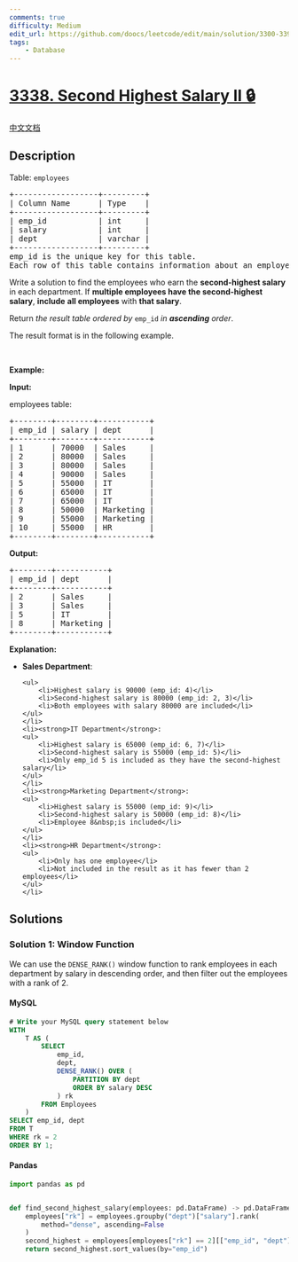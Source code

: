 ```yaml
---
comments: true
difficulty: Medium
edit_url: https://github.com/doocs/leetcode/edit/main/solution/3300-3399/3338.Second%20Highest%20Salary%20II/README_EN.md
tags:
    - Database
---
```


<!-- problem:start -->

# [3338. Second Highest Salary II 🔒](https://leetcode.com/problems/second-highest-salary-ii)

[中文文档](/solution/3300-3399/3338.Second%20Highest%20Salary%20II/README.md)

## Description

<!-- description:start -->

<p>Table: <code>employees</code></p>

<pre>
+------------------+---------+
| Column Name      | Type    |
+------------------+---------+
| emp_id           | int     |
| salary           | int     |
| dept             | varchar |
+------------------+---------+
emp_id is the unique key for this table.
Each row of this table contains information about an employee including their ID, name, manager, salary, department, start date, and building assignment.
</pre>

<p>Write a solution to find the employees who earn the <strong>second-highest salary</strong> in each department. If <strong>multiple employees have the second-highest salary</strong>, <strong>include</strong> <strong>all employees</strong> with <strong>that salary</strong>.</p>

<p>Return <em>the result table</em> <em>ordered by</em> <code>emp_id</code> <em>in</em> <em><strong>ascending</strong></em> <em>order</em>.</p>

<p>The result format is in the following example.</p>

<p>&nbsp;</p>
<p><strong class="example">Example:</strong></p>

<div class="example-block">
<p><strong>Input:</strong></p>

<p>employees table:</p>

<pre class="example-io">
+--------+--------+-----------+
| emp_id | salary | dept      |
+--------+--------+-----------+
| 1      | 70000  | Sales     |
| 2      | 80000  | Sales     |
| 3      | 80000  | Sales     |
| 4      | 90000  | Sales     |
| 5      | 55000  | IT        |
| 6      | 65000  | IT        |
| 7      | 65000  | IT        |
| 8      | 50000  | Marketing |
| 9      | 55000  | Marketing |
| 10     | 55000  | HR        |
+--------+--------+-----------+
</pre>

<p><strong>Output:</strong></p>

<pre class="example-io">
+--------+-----------+
| emp_id | dept      |
+--------+-----------+
| 2      | Sales     |
| 3      | Sales     |
| 5      | IT        |
| 8      | Marketing |
+--------+-----------+
</pre>

<p><strong>Explanation:</strong></p>

<ul>
	<li><strong>Sales Department</strong>:

    <ul>
    	<li>Highest salary is 90000 (emp_id: 4)</li>
    	<li>Second-highest salary is 80000 (emp_id: 2, 3)</li>
    	<li>Both employees with salary 80000 are included</li>
    </ul>
    </li>
    <li><strong>IT Department</strong>:
    <ul>
    	<li>Highest salary is 65000 (emp_id: 6, 7)</li>
    	<li>Second-highest salary is 55000 (emp_id: 5)</li>
    	<li>Only emp_id 5 is included as they have the second-highest salary</li>
    </ul>
    </li>
    <li><strong>Marketing Department</strong>:
    <ul>
    	<li>Highest salary is 55000 (emp_id: 9)</li>
    	<li>Second-highest salary is 50000 (emp_id: 8)</li>
    	<li>Employee 8&nbsp;is included</li>
    </ul>
    </li>
    <li><strong>HR Department</strong>:
    <ul>
    	<li>Only has one employee</li>
    	<li>Not included in the result as it has fewer than 2 employees</li>
    </ul>
    </li>

</ul>
</div>

<!-- description:end -->

## Solutions

<!-- solution:start -->

### Solution 1: Window Function

We can use the `DENSE_RANK()` window function to rank employees in each department by salary in descending order, and then filter out the employees with a rank of $2$.

<!-- tabs:start -->

#### MySQL

```sql
# Write your MySQL query statement below
WITH
    T AS (
        SELECT
            emp_id,
            dept,
            DENSE_RANK() OVER (
                PARTITION BY dept
                ORDER BY salary DESC
            ) rk
        FROM Employees
    )
SELECT emp_id, dept
FROM T
WHERE rk = 2
ORDER BY 1;
```

#### Pandas

```python
import pandas as pd


def find_second_highest_salary(employees: pd.DataFrame) -> pd.DataFrame:
    employees["rk"] = employees.groupby("dept")["salary"].rank(
        method="dense", ascending=False
    )
    second_highest = employees[employees["rk"] == 2][["emp_id", "dept"]]
    return second_highest.sort_values(by="emp_id")
```

<!-- tabs:end -->

<!-- solution:end -->

<!-- problem:end -->
